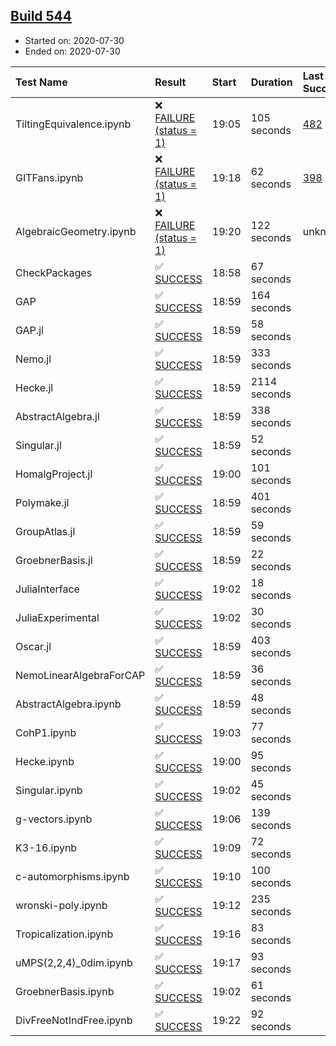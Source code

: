 ## [Build 544](https://oscarci.mathematik.uni-kl.de/job/oscar-stable/544/)

* Started on: 2020-07-30
* Ended on: 2020-07-30

| Test Name    | Result | Start | Duration | Last Success | First Failure |
|:-------------|:-------|:------|:---------|:-------------|:--------------|
| TiltingEquivalence.ipynb | ❌ [FAILURE (status = 1)](https://oscarci.mathematik.uni-kl.de/job/oscar-stable/544/artifact/logs/build-544/TiltingEquivalence.ipynb.log) | 19:05 | 105 seconds | [482](https://oscarci.mathematik.uni-kl.de/job/oscar-stable/482/) | [483](https://oscarci.mathematik.uni-kl.de/job/oscar-stable/483/) |
| GITFans.ipynb | ❌ [FAILURE (status = 1)](https://oscarci.mathematik.uni-kl.de/job/oscar-stable/544/artifact/logs/build-544/GITFans.ipynb.log) | 19:18 | 62 seconds | [398](https://oscarci.mathematik.uni-kl.de/job/oscar-stable/398/) | [399](https://oscarci.mathematik.uni-kl.de/job/oscar-stable/399/) |
| AlgebraicGeometry.ipynb | ❌ [FAILURE (status = 1)](https://oscarci.mathematik.uni-kl.de/job/oscar-stable/544/artifact/logs/build-544/AlgebraicGeometry.ipynb.log) | 19:20 | 122 seconds | unknown | unknown |
| CheckPackages | ✅ [SUCCESS](https://oscarci.mathematik.uni-kl.de/job/oscar-stable/544/artifact/logs/build-544/CheckPackages.log) | 18:58 | 67 seconds |  |  |
| GAP | ✅ [SUCCESS](https://oscarci.mathematik.uni-kl.de/job/oscar-stable/544/artifact/logs/build-544/GAP.log) | 18:59 | 164 seconds |  |  |
| GAP.jl | ✅ [SUCCESS](https://oscarci.mathematik.uni-kl.de/job/oscar-stable/544/artifact/logs/build-544/GAP.jl.log) | 18:59 | 58 seconds |  |  |
| Nemo.jl | ✅ [SUCCESS](https://oscarci.mathematik.uni-kl.de/job/oscar-stable/544/artifact/logs/build-544/Nemo.jl.log) | 18:59 | 333 seconds |  |  |
| Hecke.jl | ✅ [SUCCESS](https://oscarci.mathematik.uni-kl.de/job/oscar-stable/544/artifact/logs/build-544/Hecke.jl.log) | 18:59 | 2114 seconds |  |  |
| AbstractAlgebra.jl | ✅ [SUCCESS](https://oscarci.mathematik.uni-kl.de/job/oscar-stable/544/artifact/logs/build-544/AbstractAlgebra.jl.log) | 18:59 | 338 seconds |  |  |
| Singular.jl | ✅ [SUCCESS](https://oscarci.mathematik.uni-kl.de/job/oscar-stable/544/artifact/logs/build-544/Singular.jl.log) | 18:59 | 52 seconds |  |  |
| HomalgProject.jl | ✅ [SUCCESS](https://oscarci.mathematik.uni-kl.de/job/oscar-stable/544/artifact/logs/build-544/HomalgProject.jl.log) | 19:00 | 101 seconds |  |  |
| Polymake.jl | ✅ [SUCCESS](https://oscarci.mathematik.uni-kl.de/job/oscar-stable/544/artifact/logs/build-544/Polymake.jl.log) | 18:59 | 401 seconds |  |  |
| GroupAtlas.jl | ✅ [SUCCESS](https://oscarci.mathematik.uni-kl.de/job/oscar-stable/544/artifact/logs/build-544/GroupAtlas.jl.log) | 18:59 | 59 seconds |  |  |
| GroebnerBasis.jl | ✅ [SUCCESS](https://oscarci.mathematik.uni-kl.de/job/oscar-stable/544/artifact/logs/build-544/GroebnerBasis.jl.log) | 18:59 | 22 seconds |  |  |
| JuliaInterface | ✅ [SUCCESS](https://oscarci.mathematik.uni-kl.de/job/oscar-stable/544/artifact/logs/build-544/JuliaInterface.log) | 19:02 | 18 seconds |  |  |
| JuliaExperimental | ✅ [SUCCESS](https://oscarci.mathematik.uni-kl.de/job/oscar-stable/544/artifact/logs/build-544/JuliaExperimental.log) | 19:02 | 30 seconds |  |  |
| Oscar.jl | ✅ [SUCCESS](https://oscarci.mathematik.uni-kl.de/job/oscar-stable/544/artifact/logs/build-544/Oscar.jl.log) | 18:59 | 403 seconds |  |  |
| NemoLinearAlgebraForCAP | ✅ [SUCCESS](https://oscarci.mathematik.uni-kl.de/job/oscar-stable/544/artifact/logs/build-544/NemoLinearAlgebraForCAP.log) | 18:59 | 36 seconds |  |  |
| AbstractAlgebra.ipynb | ✅ [SUCCESS](https://oscarci.mathematik.uni-kl.de/job/oscar-stable/544/artifact/logs/build-544/AbstractAlgebra.ipynb.log) | 18:59 | 48 seconds |  |  |
| CohP1.ipynb | ✅ [SUCCESS](https://oscarci.mathematik.uni-kl.de/job/oscar-stable/544/artifact/logs/build-544/CohP1.ipynb.log) | 19:03 | 77 seconds |  |  |
| Hecke.ipynb | ✅ [SUCCESS](https://oscarci.mathematik.uni-kl.de/job/oscar-stable/544/artifact/logs/build-544/Hecke.ipynb.log) | 19:00 | 95 seconds |  |  |
| Singular.ipynb | ✅ [SUCCESS](https://oscarci.mathematik.uni-kl.de/job/oscar-stable/544/artifact/logs/build-544/Singular.ipynb.log) | 19:02 | 45 seconds |  |  |
| g-vectors.ipynb | ✅ [SUCCESS](https://oscarci.mathematik.uni-kl.de/job/oscar-stable/544/artifact/logs/build-544/g-vectors.ipynb.log) | 19:06 | 139 seconds |  |  |
| K3-16.ipynb | ✅ [SUCCESS](https://oscarci.mathematik.uni-kl.de/job/oscar-stable/544/artifact/logs/build-544/K3-16.ipynb.log) | 19:09 | 72 seconds |  |  |
| c-automorphisms.ipynb | ✅ [SUCCESS](https://oscarci.mathematik.uni-kl.de/job/oscar-stable/544/artifact/logs/build-544/c-automorphisms.ipynb.log) | 19:10 | 100 seconds |  |  |
| wronski-poly.ipynb | ✅ [SUCCESS](https://oscarci.mathematik.uni-kl.de/job/oscar-stable/544/artifact/logs/build-544/wronski-poly.ipynb.log) | 19:12 | 235 seconds |  |  |
| Tropicalization.ipynb | ✅ [SUCCESS](https://oscarci.mathematik.uni-kl.de/job/oscar-stable/544/artifact/logs/build-544/Tropicalization.ipynb.log) | 19:16 | 83 seconds |  |  |
| uMPS(2,2,4)_0dim.ipynb | ✅ [SUCCESS](https://oscarci.mathematik.uni-kl.de/job/oscar-stable/544/artifact/logs/build-544/uMPS-2-2-4-_0dim.ipynb.log) | 19:17 | 93 seconds |  |  |
| GroebnerBasis.ipynb | ✅ [SUCCESS](https://oscarci.mathematik.uni-kl.de/job/oscar-stable/544/artifact/logs/build-544/GroebnerBasis.ipynb.log) | 19:02 | 61 seconds |  |  |
| DivFreeNotIndFree.ipynb | ✅ [SUCCESS](https://oscarci.mathematik.uni-kl.de/job/oscar-stable/544/artifact/logs/build-544/DivFreeNotIndFree.ipynb.log) | 19:22 | 92 seconds |  |  |
